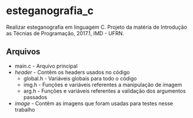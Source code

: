 # esteganografia_c
Realizar esteganografia em linguagem C. Projeto da matéria de Introdução as Técnias de Programação, 2017.1, IMD - UFRN.

## Arquivos
- main.c - Arquivo principal
- *header* - Contêm os headers usados no código
  - global.h - Variáveis globais para todo o código
  - img.h - Funções e variáveis referentes a manipulação de imagem
  - arg.h - Funções e variáveis referentes a validação dos argumentos passados
- *image* - Contêm as imagens que foram usadas para testes nesse trabalho
